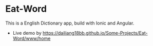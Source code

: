 # Eat-Word
This is a English Dictionary app, build with Ionic and Angular.

* Live demo by https://dailiang18bb.github.io/Some-Projects/Eat-Word/www/home
